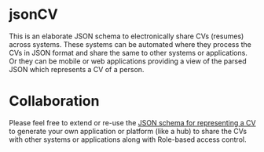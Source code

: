 # jsonCV
This is an elaborate JSON schema to electronically share CVs (resumes) across systems. These systems can be automated where they process the CVs in JSON format and share the same to other systems or applications. Or they can be mobile or web applications providing a view of the parsed JSON which represents a CV of a person.  

# Collaboration
Please feel free to extend or re-use the [JSON schema for representing a CV](https://github.com/prasadnarwadkar/jsonCV/blob/f582bd2abd275fd477dedd486cafb3acad8ccb33/workingSchema.json) to generate your own application or platform (like a hub) to share the CVs with other systems or applications along with Role-based access control.  
